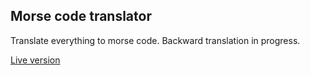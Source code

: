 ## Morse code translator

Translate everything to morse code.
Backward translation in progress.

[Live version](https://piotrbartnik.github.io/morse/)
